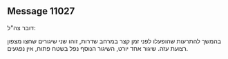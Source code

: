 ## Message 11027

דובר צה"ל:
 
בהמשך להתרעות שהופעלו לפני זמן קצר במרחב שדרות, זוהו שני שיגורים שחצו מצפון רצועת עזה. שיגור אחד יורט, השיגור הנוסף נפל בשטח פתוח, אין נפגעים.

